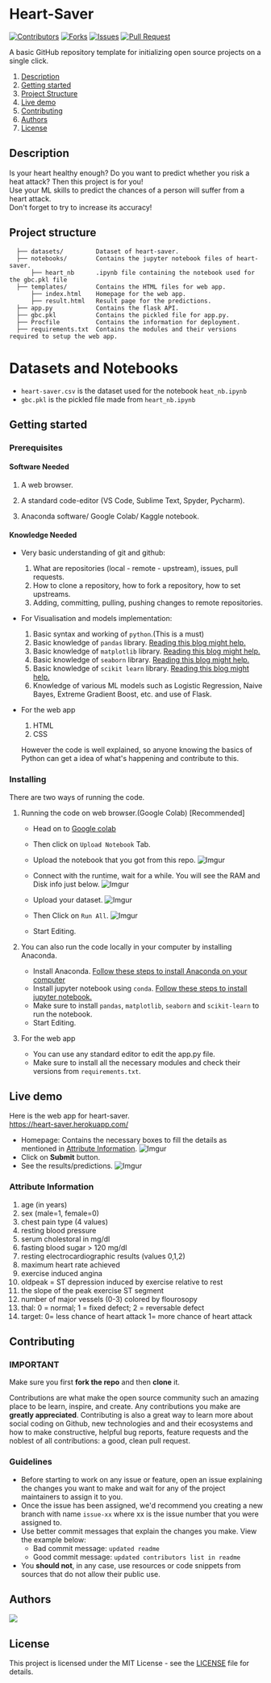 # Heart-Saver

[![Contributors](https://img.shields.io/github/contributors/dsckgec/heart-saver.svg)](https://github.com/dsckgec/heart-saver/graphs/contributors) [![Forks](https://img.shields.io/github/forks/dsckgec/heart-saver.svg)](https://github.com/dsckgec/heart-saver/network/members) [![Issues](https://img.shields.io/github/issues/dsckgec/heart-saver.svg)](https://github.com/dsckgec/heart-saver/issues) [![Pull Request](https://img.shields.io/github/issues-pr-closed-raw/dsckgec/heart-saver)](https://github.com/dsckgec/heart-saver/pulls)


A basic GitHub repository template for initializing open source projects on a single click.


1. [Description](#description)
2. [Getting started](#getting-started)
3. [Project Structure](#project-structure)
4. [Live demo](#live-demo)
5. [Contributing](#contributing)
6. [Authors](#authors)
7. [License](#license)

## Description

Is your heart healthy enough? Do you want to predict whether you risk a heat attack? Then this project is for you!<br/>
Use your ML skills to predict the chances of a person will suffer from a heart attack.<br/> Don't forget to try to increase its accuracy!

## Project structure

```
  ├── datasets/         Dataset of heart-saver.
  ├── notebooks/        Contains the jupyter notebook files of heart-saver.
      ├── heart_nb      .ipynb file containing the notebook used for the gbc.pkl file  
  ├── templates/        Contains the HTML files for web app.
      ├── index.html    Homepage for the web app.
      ├── result.html   Result page for the predictions.    
  ├── app.py            Contains the flask API.
  ├── gbc.pkl           Contains the pickled file for app.py.
  ├── Procfile          Contains the information for deployment.
  ├── requirements.txt  Contains the modules and their versions required to setup the web app.
```
# Datasets and Notebooks

- `heart-saver.csv` is the dataset used for the notebook `heat_nb.ipynb`
- `gbc.pkl` is the pickled file made from `heart_nb.ipynb`

## Getting started


### Prerequisites

#### Software Needed
 
  1. A web browser. 

  2. A standard code-editor (VS Code, Sublime Text, Spyder, Pycharm).
         
  3. Anaconda software/ Google Colab/ Kaggle notebook.

#### Knowledge Needed
- Very basic understanding of git and github:

    1.  What are repositories (local - remote - upstream), issues, pull requests.
    2.   How to clone a repository, how to fork a repository, how to set upstreams.
    3.   Adding, committing, pulling, pushing changes to remote repositories.

- For Visualisation and models implementation:
 
    1. Basic syntax and working of ```python```.(This is a must)
    2. Basic knowledge of ```pandas``` library. [Reading this blog might help.](https://www.dataquest.io/blog/pandas-python-tutorial/)
    3. Basic knowledge of ```matplotlib``` library. [Reading this blog might help.](https://blog.quantinsti.com/python-matplotlib-tutorial/)
    4. Basic knowledge of ```seaborn``` library. [Reading this blog might help.](https://www.mygreatlearning.com/blog/seaborn-tutorial/)
    5. Basic knowledge of ```scikit learn``` library. [Reading this blog might help.](https://www.dataquest.io/blog/sci-kit-learn-tutorial/)
    6. Knowledge of various ML models such as Logistic Regression, Naive Bayes, Extreme Gradient Boost, etc. and use of Flask.

- For the web app
    1. HTML
    2. CSS   

  However the code is well explained, so anyone knowing the basics of Python can get a idea of what's happening and contribute to this.

### Installing

There are two ways of running the code.
  1. Running the code on web browser.(Google Colab) [Recommended]
      - Head on to [Google colab](https://www.colab.research.google.com)
      - Then click on ```Upload Notebook``` Tab.
      - Upload the notebook that you got from this repo.
        ![Imgur](https://i.imgur.com/a4zM1GW.png)

      - Connect with the runtime, wait for a while. You will see the RAM and Disk info just below.
        ![Imgur](https://i.imgur.com/YYbpnMv.png)

      - Upload your dataset.
        ![Imgur](https://i.imgur.com/YpgxLfE.png)

      - Then Click on ```Run All```.
        ![Imgur](https://i.imgur.com/sr8FHWB.png)

      - Start Editing.

  2. You can also run the code locally in your computer by installing Anaconda.
      - Install Anaconda. [Follow these steps to install Anaconda on your computer](https://www.edureka.co/blog/python-anaconda-tutorial/#:~:text=on%20our%20systems.-,Installation%20And%20Setup,the%20instructions%20in%20the%20setup.)
      - Install jupyter notebook using ```conda```. [Follow these steps to install jupyter notebook.](https://test-jupyter.readthedocs.io/en/latest/install.html)
      - Make sure to install ```pandas```, ```matplotlib```, ```seaborn``` and ```scikit-learn``` to run the notebook.
      - Start Editing.

  3. For the web app
      - You can use any standard editor to edit the app.py file.
      - Make sure to install all the necessary modules and check their versions from `requirements.txt`.
## Live demo

Here is the web app for heart-saver.<br>
https://heart-saver.herokuapp.com/

- Homepage: Contains the necessary boxes to fill the details as mentioned in [Attribute Information](#Attribute-Information).
  ![Imgur](https://i.imgur.com/lVnUUhI.png)
- Click on **Submit** button.
- See the results/predictions.
  ![Imgur](https://i.imgur.com/MEpdhtM.png)

### Attribute Information
1. age (in years)
2. sex (male=1, female=0)
3. chest pain type (4 values)
4. resting blood pressure
5. serum cholestoral in mg/dl
6. fasting blood sugar > 120 mg/dl
7. resting electrocardiographic results (values 0,1,2)
8. maximum heart rate achieved
9. exercise induced angina
10. oldpeak = ST depression induced by exercise relative to rest
11. the slope of the peak exercise ST segment
12. number of major vessels (0-3) colored by flourosopy
13. thal: 0 = normal; 1 = fixed defect; 2 = reversable defect
14. target: 0= less chance of heart attack 1= more chance of heart attack


## Contributing

### IMPORTANT
Make sure you first **fork the repo** and then **clone** it.

Contributions are what make the open source community such an amazing place to be learn, inspire, and create. 
Any contributions you make are **greatly appreciated**. 
Contributing is also a great way to learn more about social coding on Github, new technologies and and their ecosystems and how to make constructive, helpful bug reports, feature requests and the noblest of all contributions: a good, clean pull request.

### Guidelines

- Before starting to work on any issue or feature, open an issue explaining the changes you want to make and wait for any of the project maintainers to assign it to you.
- Once the issue has been assigned, we'd recommend you creating a new branch with name `issue-xx` where xx is the issue number that you were assigned to.
- Use better commit messages that explain the changes you make. View the example below:
    - Bad commit message: `updated readme`
    - Good commit message: `updated contributors list in readme`
- You **should not**, in any case, use resources or code snippets from sources that do not allow their public use.

## Authors

<a href="https://github.com/DSCKGEC/heart-saver/graphs/contributors">
  <img src="https://contrib.rocks/image?repo=DSCKGEC/heart-saver" />
</a>

## License

This project is licensed under the MIT License - see the [LICENSE](LICENSE) file for details.

